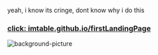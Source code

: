 yeah, i know its cringe, dont know why i do this

### [click: imtable.github.io/firstLandingPage](https://imtable.github.io/goit.week.marathon/)

![background-picture](https://i.imgur.com/INC2WQq.jpg)
